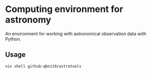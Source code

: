 # Computing environment for astronomy
An environment for working with astronomical observation data with Python.

## Usage
```
nix shell github:qbnit0/astrotools
```
